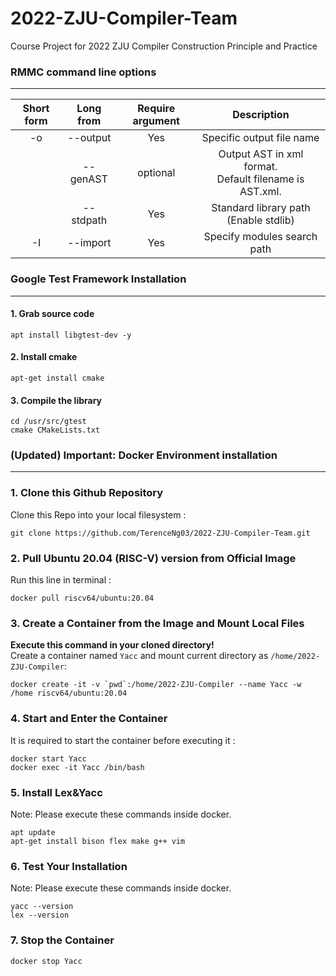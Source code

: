 # 2022-ZJU-Compiler-Team
Course Project for 2022 ZJU Compiler Construction Principle and Practice 

### RMMC command line options
---

| Short form | Long from | Require argument |Description |
| :---: | :---: | :---: | :---: |
| -o | --output | Yes | Specific output file name |
|| --genAST | optional | Output AST in xml format.<br>Default filename is AST.xml. |
|  | --stdpath | Yes | Standard library path (Enable stdlib) |
| -I | --import | Yes | Specify modules search path |

### Google Test Framework Installation
---
#### 1. Grab source code
```
apt install libgtest-dev -y
```

#### 2. Install cmake
```
apt-get install cmake
```

#### 3. Compile the library
```
cd /usr/src/gtest
cmake CMakeLists.txt
```

### (Updated) Important: Docker Environment installation
----
### 1. Clone this Github Repository
Clone this Repo into your local filesystem : 
```
git clone https://github.com/TerenceNg03/2022-ZJU-Compiler-Team.git
```

### 2. Pull Ubuntu 20.04 (RISC-V) version from Official Image  
Run this line in terminal : 
```
docker pull riscv64/ubuntu:20.04
```

### 3. Create a Container from the  Image and Mount Local Files
**Execute this command in your cloned directory!**  
Create a container named `Yacc` and mount current directory as `/home/2022-ZJU-Compiler`: 
```
docker create -it -v `pwd`:/home/2022-ZJU-Compiler --name Yacc -w /home riscv64/ubuntu:20.04
```

### 4. Start and Enter the Container

It is required to start the container before executing it : 
```
docker start Yacc
docker exec -it Yacc /bin/bash
```

### 5. Install Lex&Yacc

Note: Please execute these commands inside docker.

```
apt update
apt-get install bison flex make g++ vim
```

### 6. Test Your Installation

Note: Please execute these commands inside docker.

```
yacc --version
lex --version
```

### 7. Stop the Container

```
docker stop Yacc
```
